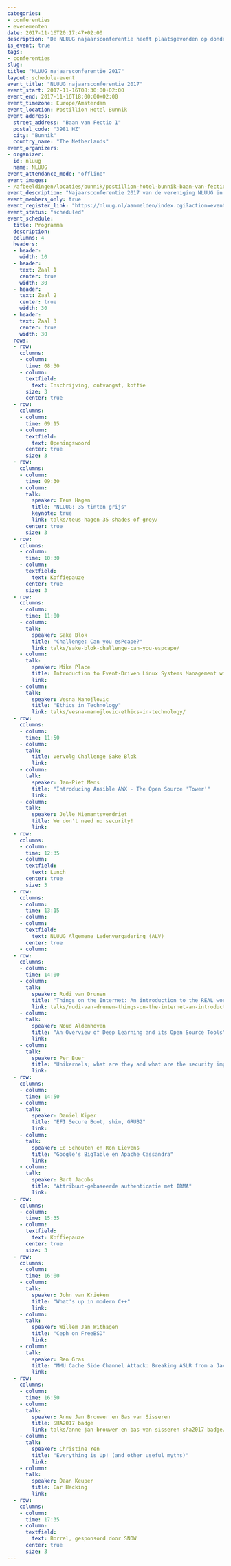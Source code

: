 ```yaml
---
categories:
- conferenties
- evenementen
date: 2017-11-16T20:17:47+02:00
description: "De NLUUG najaarsconferentie heeft plaatsgevonden op donderdag 16 november 2017. Bekijk hier het programma, de presentaties, opnames en foto's."
is_event: true
tags:
- conferenties
slug:
title: "NLUUG najaarsconferentie 2017"
layout: schedule-event
event_title: "NLUUG najaarsconferentie 2017"
event_start: 2017-11-16T08:30:00+02:00
event_end: 2017-11-16T18:00:00+02:00
event_timezone: Europe/Amsterdam
event_location: Postillion Hotel Bunnik
event_address:
  street_address: "Baan van Fectio 1"
  postal_code: "3981 HZ"
  city: "Bunnik"
  country_name: "The Netherlands"
event_organizers:
- organizer:
  id: nluug
  name: NLUUG
event_attendance_mode: "offline"
event_images:
- /afbeeldingen/locaties/bunnik/postillion-hotel-bunnik-baan-van-fectio.jpg
event_description: "Najaarsconferentie 2017 van de vereniging NLUUG in het Postillion Hotel te Bunnik"
event_members_only: true
event_register_link: "https://nluug.nl/aanmelden/index.cgi?action=event"
event_status: "scheduled"
event_schedule:
  title: Programma
  description:
  columns: 4
  headers:
  - header:
    width: 10
  - header:
    text: Zaal 1
    center: true
    width: 30
  - header:
    text: Zaal 2
    center: true
    width: 30
  - header:
    text: Zaal 3
    center: true
    width: 30
  rows:
  - row:
    columns:
    - column:
      time: 08:30
    - column:
      textfield:
        text: Inschrijving, ontvangst, koffie
      size: 3
      center: true
  - row:
    columns:
    - column:
      time: 09:15
    - column:
      textfield:
        text: Openingswoord
      center: true
      size: 3
  - row:
    columns:
    - column:
      time: 09:30
    - column:
      talk:
        speaker: Teus Hagen
        title: "NLUUG: 35 tinten grijs"
        keynote: true
        link: talks/teus-hagen-35-shades-of-grey/
      center: true
      size: 3
  - row:
    columns:
    - column:
      time: 10:30
    - column:
      textfield:
        text: Koffiepauze
      center: true
      size: 3
  - row:
    columns:
    - column:
      time: 11:00
    - column:
      talk:
        speaker: Sake Blok
        title: "Challenge: Can you esPcape?"
        link: talks/sake-blok-challenge-can-you-espcape/
    - column:
      talk:
        speaker: Mike Place
        title: Introduction to Event-Driven Linux Systems Management with SaltStacke
        link: 
    - column:
      talk:
        speaker: Vesna Manojlovic
        title: "Ethics in Technology"
        link: talks/vesna-manojlovic-ethics-in-technology/
  - row:
    columns:
    - column:
      time: 11:50
    - column:
      talk:
        title: Vervolg Challenge Sake Blok
        link: 
    - column:
      talk:
        speaker: Jan-Piet Mens
        title: "Introducing Ansible AWX - The Open Source 'Tower'"
        link: 
    - column:
      talk:
        speaker: Jelle Niemantsverdriet
        title: We don't need no security!
        link: 
  - row:
    columns:
    - column:
      time: 12:35
    - column:
      textfield:
        text: Lunch
      center: true
      size: 3
  - row:
    columns:
    - column:
      time: 13:15
    - column:
    - column:
      textfield:
        text: NLUUG Algemene Ledenvergadering (ALV)
      center: true
    - column:
  - row:
    columns:
    - column:
      time: 14:00
    - column:
      talk:
        speaker: Rudi van Drunen
        title: "Things on the Internet: An introduction to the REAL world"
        link: talks/rudi-van-drunen-things-on-the-internet-an-introduction-to-the-real-world/
    - column:
      talk:
        speaker: Noud Aldenhoven
        title: "An Overview of Deep Learning and its Open Source Tools"
        link: 
    - column:
      talk:
        speaker: Per Buer
        title: "Unikernels; what are they and what are the security implications?"
        link: 
  - row:
    columns:
    - column:
      time: 14:50
    - column:
      talk:
        speaker: Daniel Kiper
        title: "EFI Secure Boot, shim, GRUB2"
        link: 
    - column:
      talk:
        speaker: Ed Schouten en Ron Lievens
        title: "Google's BigTable en Apache Cassandra"
        link: 
    - column:
      talk:
        speaker: Bart Jacobs
        title: "Attribuut-gebaseerde authenticatie met IRMA"
        link: 
  - row:
    columns:
    - column:
      time: 15:35
    - column:
      textfield:
        text: Koffiepauze
      center: true
      size: 3
  - row:
    columns:
    - column:
      time: 16:00
    - column:
      talk:
        speaker: John van Krieken
        title: "What's up in modern C++"
        link: 
    - column:
      talk:
        speaker: Willem Jan Withagen
        title: "Ceph on FreeBSD"
        link: 
    - column:
      talk:
        speaker: Ben Gras
        title: "MMU Cache Side Channel Attack: Breaking ASLR from a Javascript Sandbox"
        link: 
  - row:
    columns:
    - column:
      time: 16:50
    - column:
      talk:
        speaker: Anne Jan Brouwer en Bas van Sisseren
        title: SHA2017 badge
        link: talks/anne-jan-brouwer-en-bas-van-sisseren-sha2017-badge/
    - column:
      talk:
        speaker: Christine Yen
        title: "Everything is Up! (and other useful myths)"
        link: 
    - column:
      talk:
        speaker: Daan Keuper
        title: Car Hacking
        link: 
  - row:
    columns:
    - column:
      time: 17:35
    - column:
      textfield:
        text: Borrel, gesponsord door SNOW
      center: true
      size: 3
---
```

